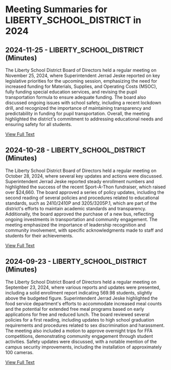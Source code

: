 # Meeting Summaries for LIBERTY_SCHOOL_DISTRICT in 2024

## 2024-11-25 - LIBERTY_SCHOOL_DISTRICT (Minutes)

The Liberty School District Board of Directors held a regular meeting on November 25, 2024, where Superintendent Jerrad Jeske reported on key legislative priorities for the upcoming session, emphasizing the need for increased funding for Materials, Supplies, and Operating Costs (MSOC), fully funding special education services, and revising the pupil transportation formula to ensure adequate funding. The board also discussed ongoing issues with school safety, including a recent lockdown drill, and recognized the importance of maintaining transparency and predictability in funding for pupil transportation. Overall, the meeting highlighted the district's commitment to addressing educational needs and ensuring safety for all students.

[View Full Text](https://raw.githubusercontent.com/VoronoiPerspectives/WashingtonStateSchoolBoardExplorer/refs/heads/main/data/countries/usa/states/wa/counties/spokane/school_boards/liberty_school_district/2024/processed/2024-11-25-minutes.txt)

## 2024-10-28 - LIBERTY_SCHOOL_DISTRICT (Minutes)

The Liberty School District Board of Directors held a regular meeting on October 28, 2024, where several key updates and actions were discussed. Superintendent Jerrad Jeske reported steady enrollment numbers and highlighted the success of the recent Sport-A-Thon fundraiser, which raised over $24,660. The board approved a series of policy updates, including the second reading of several policies and procedures related to educational standards, such as 2410/2410P and 3205/3205P.1, which are part of the district's efforts to maintain academic standards and transparency. Additionally, the board approved the purchase of a new bus, reflecting ongoing investments in transportation and community engagement. The meeting emphasized the importance of leadership recognition and community involvement, with specific acknowledgments made to staff and students for their achievements.

[View Full Text](https://raw.githubusercontent.com/VoronoiPerspectives/WashingtonStateSchoolBoardExplorer/refs/heads/main/data/countries/usa/states/wa/counties/spokane/school_boards/liberty_school_district/2024/processed/2024-10-28-minutes.txt)

## 2024-09-23 - LIBERTY_SCHOOL_DISTRICT (Minutes)

The Liberty School District Board of Directors held a regular meeting on September 23, 2024, where various reports and updates were presented, including a solid enrollment report indicating 569.98 students, slightly above the budgeted figure. Superintendent Jerrad Jeske highlighted the food service department's efforts to accommodate increased meal counts and the potential for extended free meal programs based on early applications for free and reduced lunch. The board reviewed several policies for a first reading, including updates to high school graduation requirements and procedures related to sex discrimination and harassment. The meeting also included a motion to approve overnight trips for FFA competitions, demonstrating community engagement through student activities. Safety updates were discussed, with a notable mention of the campus security improvements, including the installation of approximately 100 cameras.

[View Full Text](https://raw.githubusercontent.com/VoronoiPerspectives/WashingtonStateSchoolBoardExplorer/refs/heads/main/data/countries/usa/states/wa/counties/spokane/school_boards/liberty_school_district/2024/processed/2024-09-23-docx-minutes.txt)


